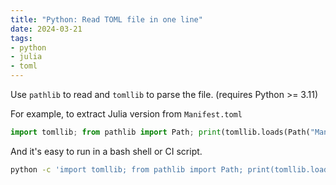 ```yaml
---
title: "Python: Read TOML file in one line"
date: 2024-03-21
tags:
- python
- julia
- toml
---
```


Use `pathlib` to read and `tomllib` to parse the file. (requires Python >= 3.11)

For example, to extract Julia version from `Manifest.toml`

```python
import tomllib; from pathlib import Path; print(tomllib.loads(Path("Manifest.toml").read_text())["julia_version"])
```

And it's easy to run in a bash shell or CI script.

```bash
python -c 'import tomllib; from pathlib import Path; print(tomllib.loads(Path("Manifest.toml").read_text())["julia_version"])'
```
